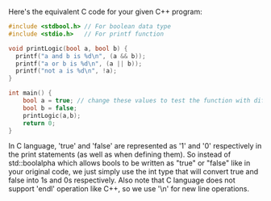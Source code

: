 Here's the equivalent C code for your given C++ program: 

```c
#include <stdbool.h> // For boolean data type
#include <stdio.h>   // For printf function

void printLogic(bool a, bool b) {
  printf("a and b is %d\n", (a && b));
  printf("a or b is %d\n", (a || b));
  printf("not a is %d\n", !a);
}

int main() {
    bool a = true; // change these values to test the function with different inputs.
    bool b = false;
    printLogic(a,b);
    return 0;
}
```
In C language, 'true' and 'false' are represented as '1' and '0' respectively in the print statements (as well as when defining them). So instead of std::boolalpha which allows bools to be written as "true" or "false" like in your original code, we just simply use the int type that will convert true and false into 1s and 0s respectively.
Also note that C language does not support 'endl' operation like C++, so we use '\n' for new line operations.
